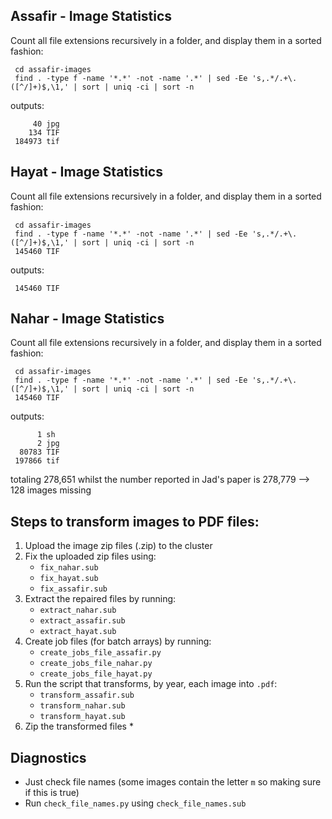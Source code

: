 ## Assafir - Image Statistics
Count all file extensions recursively in a folder, and display them in a sorted fashion:
```commandline
 cd assafir-images
 find . -type f -name '*.*' -not -name '.*' | sed -Ee 's,.*/.+\.([^/]+)$,\1,' | sort | uniq -ci | sort -n
```
outputs:
```
     40 jpg
    134 TIF
 184973 tif
```

## Hayat - Image Statistics
Count all file extensions recursively in a folder, and display them in a sorted fashion:
```commandline
 cd assafir-images
 find . -type f -name '*.*' -not -name '.*' | sed -Ee 's,.*/.+\.([^/]+)$,\1,' | sort | uniq -ci | sort -n
 145460 TIF
```
outputs:
```
 145460 TIF
```


## Nahar - Image Statistics
Count all file extensions recursively in a folder, and display them in a sorted fashion:

```commandline
 cd assafir-images
 find . -type f -name '*.*' -not -name '.*' | sed -Ee 's,.*/.+\.([^/]+)$,\1,' | sort | uniq -ci | sort -n
 145460 TIF
```
outputs:
```
      1 sh
      2 jpg
  80783 TIF
 197866 tif
```
totaling 278,651 whilst the number reported in Jad's paper is 278,779 --> 128 images missing


## Steps to transform images to PDF files:
1. Upload the image zip files (.zip) to the cluster
2. Fix the uploaded zip files using:
   * ``fix_nahar.sub``
   * ``fix_hayat.sub``
   * ``fix_assafir.sub``
3. Extract the repaired files by running:
    * ``extract_nahar.sub``
    * ``extract_assafir.sub``
    * ``extract_hayat.sub``
4. Create job files (for batch arrays) by running:
    * ``create_jobs_file_assafir.py``
    * ``create_jobs_file_nahar.py``
    * ``create_jobs_file_hayat.py``
5. Run the script that transforms, by year, each image into ``.pdf``:
   * ``transform_assafir.sub``
   * ``transform_nahar.sub``
   * ``transform_hayat.sub``
6. Zip the transformed files
   * 
   

## Diagnostics
* Just check file names (some images contain the letter ``m`` so making sure if this is true)
* Run ``check_file_names.py`` using ``check_file_names.sub``